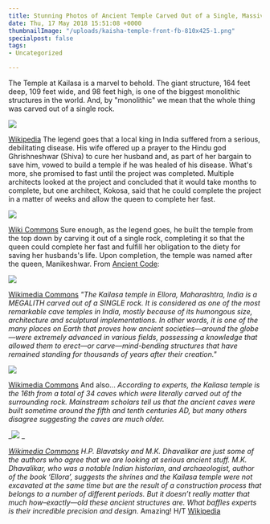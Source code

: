 ```yaml
---
title: Stunning Photos of Ancient Temple Carved Out of a Single, Massive Rock
date: Thu, 17 May 2018 15:51:08 +0000
thumbnailImage: "/uploads/kaisha-temple-front-fb-810x425-1.png"
specialpost: false
tags:
- Uncategorized

---
```

The Temple at Kailasa is a marvel to behold. The giant structure, 164 feet deep, 109 feet wide, and 98 feet high, is one of the biggest monolithic structures in the world. And, by "monolithic" we mean that the whole thing was carved out of a single rock. 

![](http://newsattorneys.staging.wpengine.com/wp-content/uploads/2018/05/kailasha-temple-front-1024x767.jpg) 

[Wikipedia](https://en.wikipedia.org/wiki/Kailasa_temple,_Ellora#/media/File:Kailasha.JPG) The legend goes that a local king in India suffered from a serious, debilitating disease. His wife offered up a prayer to the Hindu god Ghrishneshwar (Shiva) to cure her husband and, as part of her bargain to save him, vowed to build a temple if he was healed of his disease. What's more, she promised to fast until the project was completed. Multiple architects looked at the project and concluded that it would take months to complete, but one architect, Kokosa, said that he could complete the project in a matter of weeks and allow the queen to complete her fast. 

![](http://newsattorneys.staging.wpengine.com/wp-content/uploads/2018/05/kailasha-temple-top.jpg) 

[Wiki Commons](https://commons.wikimedia.org/wiki/File:Aurangabad,ellora_kailash_temple.jpg) Sure enough, as the legend goes, he built the temple from the top down by carving it out of a single rock, completing it so that the queen could complete her fast and fulfill her obligation to the diety for saving her husbands's life. Upon completion, the temple was named after the queen, Manikeshwar. From [Ancient Code](https://ancient-code.com/ancient-kailasa-temple-exposed-60-mind-bending-images-temple-carved-mountain/): 

![](http://newsattorneys.staging.wpengine.com/wp-content/uploads/2018/05/kailasha-temple-top2-1024x768.jpg) 

[Wikimedia Commons](https://commons.wikimedia.org/w/index.php?curid=794937) _"The Kailasa temple in Ellora, Maharashtra, India is a MEGALITH carved out of a SINGLE rock. It is considered as one of the most remarkable cave temples in India, mostly because of its humongous size, architecture and sculptural implementations. In other words, it is one of the many places on Earth that proves how ancient societies—around the globe—were extremely advanced in various fields, possessing a knowledge that allowed them to erect—or carve—mind-bending structures that have remained standing for thousands of years after their creation."_ 

![](http://newsattorneys.staging.wpengine.com/wp-content/uploads/2018/05/kailasha-temple-overview-1024x768.jpg) 

[Wikimedia Commons](https://commons.wikimedia.org/wiki/File:Kailasa_temple_overview,_Ellora.jpg) And also... _According to experts, the Kailasa temple is the 16th from a total of 34 caves which were literally carved out of the surrounding rock. Mainstream scholars tell us that the ancient caves were built sometime around the fifth and tenth centuries AD, but many others disagree suggesting the caves are much older._ 

_![](http://newsattorneys.staging.wpengine.com/wp-content/uploads/2018/05/kailasha-temple-shiva.jpg) _

[_Wikimedia Commons_](https://commons.wikimedia.org/wiki/File:Shiva_killing_demon,_entrance_to_Cave_No._16_(Kailasa_Temple),_Ellora_Caves.jpg) _H.P. Blavatsky and M.K. Dhavalikar are just some of the authors who agree that we are looking at serious ancient stuff. M.K. Dhavalikar, who was a notable Indian historian, and archaeologist, author of the book ‘Ellora’, suggests the shrines and the Kailasa temple were not excavated at the same time but are the result of a construction process that belongs to a number of different periods. But it doesn’t really matter that much how–exactly—old these ancient structures are. What baffles experts is their incredible precision and design._ Amazing! H/T [Wikipedia](https://en.wikipedia.org/wiki/Kailasa_temple,_Ellora)
